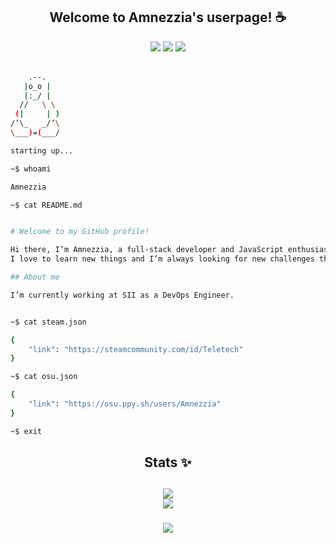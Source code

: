 <h2 align="center">Welcome to Amnezzia's userpage! ☕</h2>

<div align="center">
    <img src="https://komarev.com/ghpvc/?username=amnezziaa&color=red">
    <img src="https://img.shields.io/badge/OS-Linux-informational?style=flat&logo=linux&logoColor=white&color=FCC624">
    <img src="https://img.shields.io/badge/Shell-Zsh-informational?style=flat&logo=gnu-bash&logoColor=white&color=4EAA25">
</div>

<br>

```sh
    .--.
   |o_o |
   |:_/ |
  //   \ \
 (|     | )
/’\_   _/’\
\___)=(___/

starting up...

~$ whoami

Amnezzia

~$ cat README.md


# Welcome to my GitHub profile!

Hi there, I’m Amnezzia, a full-stack developer and JavaScript enthusiast.
I love to learn new things and I’m always looking for new challenges thus why I chose to pick up DevOps as well.

## About me

I’m currently working at SII as a DevOps Engineer.


~$ cat steam.json

{
    "link": "https://steamcommunity.com/id/Teletech"
}

~$ cat osu.json

{
    "link": "https://osu.ppy.sh/users/Amnezzia"
}

~$ exit
```

<h2 align="center">Stats ✨<h2>

<div align="center">
    <img src="https://github-readme-stats.vercel.app/api/top-langs/?username=AmnezziaCS&layout=compact&theme=radical">
    <br>
    <img src="https://github-readme-stats.vercel.app/api?username=AmnezziaCS&show_icons=true&theme=radical">
</div>

<h3 align="center"><h3>

<div align="center">
    <a href="https://discord.com/users/354698514275500032">
        <img src="https://lanyard.cnrad.dev/api/354698514275500032?theme=dark&animated=true&hideDiscrim=true">
    </a>
</div>
